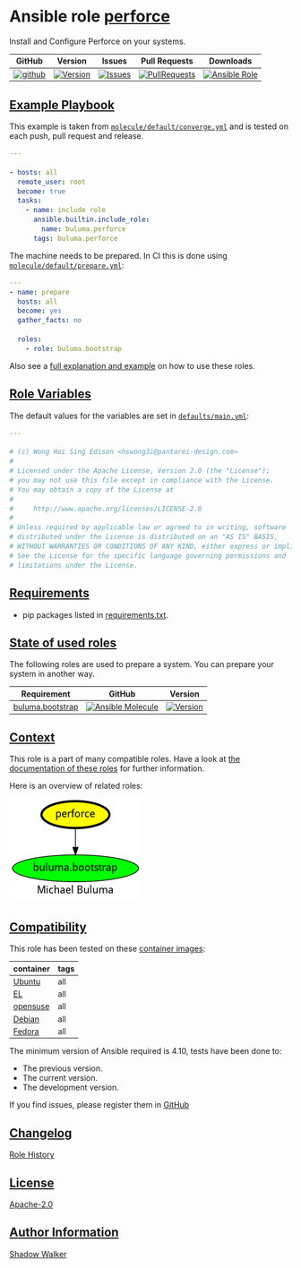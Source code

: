 # Ansible role [perforce](https://galaxy.ansible.com/ui/standalone/roles/buluma/perforce/documentation)

Install and Configure Perforce on your systems.

|GitHub|Version|Issues|Pull Requests|Downloads|
|------|-------|------|-------------|---------|
|[![github](https://github.com/buluma/ansible-role-perforce/actions/workflows/molecule.yml/badge.svg)](https://github.com/buluma/ansible-role-perforce/actions/workflows/molecule.yml)|[![Version](https://img.shields.io/github/release/buluma/ansible-role-perforce.svg)](https://github.com/buluma/ansible-role-perforce/releases/)|[![Issues](https://img.shields.io/github/issues/buluma/ansible-role-perforce.svg)](https://github.com/buluma/ansible-role-perforce/issues/)|[![PullRequests](https://img.shields.io/github/issues-pr-closed-raw/buluma/ansible-role-perforce.svg)](https://github.com/buluma/ansible-role-perforce/pulls/)|[![Ansible Role](https://img.shields.io/ansible/role/d/buluma/perforce)](https://galaxy.ansible.com/ui/standalone/roles/buluma/perforce/documentation)|

## [Example Playbook](#example-playbook)

This example is taken from [`molecule/default/converge.yml`](https://github.com/buluma/ansible-role-perforce/blob/master/molecule/default/converge.yml) and is tested on each push, pull request and release.

```yaml
---

- hosts: all
  remote_user: root
  become: true
  tasks:
    - name: include role
      ansible.builtin.include_role:
        name: buluma.perforce
      tags: buluma.perforce
```

The machine needs to be prepared. In CI this is done using [`molecule/default/prepare.yml`](https://github.com/buluma/ansible-role-perforce/blob/master/molecule/default/prepare.yml):

```yaml
---
- name: prepare
  hosts: all
  become: yes
  gather_facts: no

  roles:
    - role: buluma.bootstrap
```

Also see a [full explanation and example](https://buluma.github.io/how-to-use-these-roles.html) on how to use these roles.

## [Role Variables](#role-variables)

The default values for the variables are set in [`defaults/main.yml`](https://github.com/buluma/ansible-role-perforce/blob/master/defaults/main.yml):

```yaml
---

# (c) Wong Hoi Sing Edison <hswong3i@pantarei-design.com>
#
# Licensed under the Apache License, Version 2.0 (the "License");
# you may not use this file except in compliance with the License.
# You may obtain a copy of the License at
#
#     http://www.apache.org/licenses/LICENSE-2.0
#
# Unless required by applicable law or agreed to in writing, software
# distributed under the License is distributed on an "AS IS" BASIS,
# WITHOUT WARRANTIES OR CONDITIONS OF ANY KIND, either express or implied.
# See the License for the specific language governing permissions and
# limitations under the License.
```

## [Requirements](#requirements)

- pip packages listed in [requirements.txt](https://github.com/buluma/ansible-role-perforce/blob/master/requirements.txt).

## [State of used roles](#state-of-used-roles)

The following roles are used to prepare a system. You can prepare your system in another way.

| Requirement | GitHub | Version |
|-------------|--------|--------|
|[buluma.bootstrap](https://galaxy.ansible.com/buluma/bootstrap)|[![Ansible Molecule](https://github.com/buluma/ansible-role-bootstrap/actions/workflows/molecule.yml/badge.svg)](https://github.com/buluma/ansible-role-bootstrap/actions/workflows/molecule.yml)|[![Version](https://img.shields.io/github/release/buluma/ansible-role-bootstrap.svg)](https://github.com/shadowwalker/ansible-role-bootstrap)|

## [Context](#context)

This role is a part of many compatible roles. Have a look at [the documentation of these roles](https://buluma.github.io/) for further information.

Here is an overview of related roles:

![dependencies](https://raw.githubusercontent.com/buluma/ansible-role-perforce/png/requirements.png "Dependencies")

## [Compatibility](#compatibility)

This role has been tested on these [container images](https://hub.docker.com/u/buluma):

|container|tags|
|---------|----|
|[Ubuntu](https://hub.docker.com/repository/docker/buluma/ubuntu/general)|all|
|[EL](https://hub.docker.com/repository/docker/buluma/enterpriselinux/general)|all|
|[opensuse](https://hub.docker.com/repository/docker/buluma/opensuse/general)|all|
|[Debian](https://hub.docker.com/repository/docker/buluma/debian/general)|all|
|[Fedora](https://hub.docker.com/repository/docker/buluma/fedora/general)|all|

The minimum version of Ansible required is 4.10, tests have been done to:

- The previous version.
- The current version.
- The development version.

If you find issues, please register them in [GitHub](https://github.com/buluma/ansible-role-perforce/issues)

## [Changelog](#changelog)

[Role History](https://github.com/buluma/ansible-role-perforce/blob/master/CHANGELOG.md)

## [License](#license)

[Apache-2.0](https://github.com/buluma/ansible-role-perforce/blob/master/LICENSE)

## [Author Information](#author-information)

[Shadow Walker](https://buluma.github.io/)

